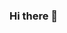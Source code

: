 ### Hi there 👋

<!--
**MKC2507/MKC2507** is a ✨ _special_ ✨ repository because its `README.md` (this file) appears on your GitHub profile.
Making some changes because that was the point, right? So I'm just going to write some meaningless text here.
Here are some ideas to get you started:

- 🔭 I’m currently working on ...
- 🌱 I’m currently learning ...
- 👯 I’m looking to collaborate on ...
- 🤔 I’m looking for help with ...
- 💬 Ask me about ...
- 📫 How to reach me: ...
- 😄 Pronouns: ...
- ⚡ Fun fact: ...
-->
